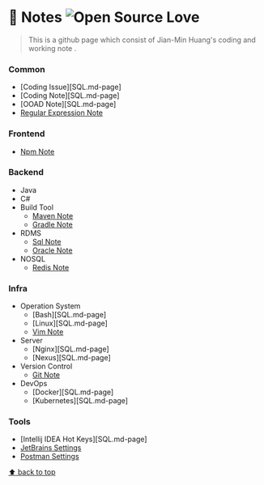 # :notebook: Notes ![Open Source Love](https://badges.frapsoft.com/os/v2/open-source.svg?v=103)
> This is a github page which consist of Jian-Min Huang's coding and working note .

### Common
* [Coding Issue][SQL.md-page]
* [Coding Note][SQL.md-page]
* [OOAD Note][SQL.md-page]
* [Regular Expression Note][Regular Expression Note-page]

### Frontend
* [Npm Note][Npm Note-page]

### Backend
* Java
* C#
* Build Tool
  * [Maven Note][Maven Note-page]
  * [Gradle Note][Gradle Note-page]
* RDMS
  * [Sql Note][Sql Note-page]
  * [Oracle Note][Oracle Note-page]
* NOSQL
  * [Redis Note][Redis Note-page]

### Infra
* Operation System
  * [Bash][SQL.md-page]
  * [Linux][SQL.md-page]
  * [Vim Note][Vim Note-page]
* Server
  * [Nginx][SQL.md-page]
  * [Nexus][SQL.md-page]
* Version Control
  * [Git Note][Git Note-page]
* DevOps
  * [Docker][SQL.md-page]
  * [Kubernetes][SQL.md-page]

### Tools
* [Intellij IDEA Hot Keys][SQL.md-page]
* [JetBrains Settings][JetBrains Settings-page]
* [Postman Settings][Postman Settings-page]

[JetBrains Settings-page]: <markdown/JetBrainsSettings.md>
[Postman Settings-page]: <markdown/PostmanSettings.md>
[Vim Note-page]: <markdown/VimNote.md>
[Sql Note-page]: <markdown/SqlNote.md>
[Gradle Note-page]: <markdown/GradleNote.md>
[Redis Note-page]: <markdown/RedisNote.md>
[Regular Expression Note-page]: <markdown/RegularExpressionNote.md>
[Npm Note-page]: <markdown/NpmNote.md>
[Maven Note-page]: <markdown/MavenNote.md>
[Oracle Note-page]: <markdown/OracleNote.md>
[Git Note-page]: <markdown/GitNote.md>

[:arrow_up: back to top][top-page]

[top-page]: <https://github.com/Jian-Min-Huang/Notes#notebook-notes->
